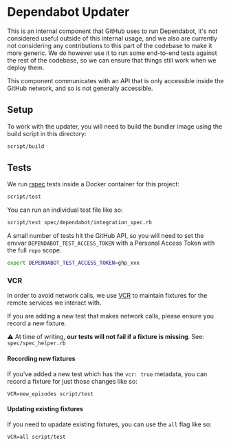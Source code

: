 # Dependabot Updater

This is an internal component that GitHub uses to run Dependabot, it's not
considered useful outside of this internal usage, and we also are currently not
considering any contributions to this part of the codebase to make it more
generic. We do however use it to run some end-to-end tests against the rest of
the codebase, so we can ensure that things still work when we deploy them.

This component communicates with an API that is only accessible inside the
GitHub network, and so is not generally accessible.

## Setup

To work with the updater, you will need to build the bundler image using the
build script in this directory:

```bash
script/build
```

## Tests

We run [rspec](https://rspec.info/) tests inside a Docker container for this project:

```bash
script/test
```

You can run an individual test file like so:

```bash
script/test spec/dependabot/integration_spec.rb
```

A small number of tests hit the GitHub API, so you will need to set the envvar
`DEPENDABOT_TEST_ACCESS_TOKEN` with a Personal Access Token with the full `repo`
scope.

```bash
export DEPENDABOT_TEST_ACCESS_TOKEN=ghp_xxx
```

### VCR

In order to avoid network calls, we use [VCR](https://github.com/vcr/vcr) to maintain
fixtures for the remote services we interact with.

If you are adding a new test that makes network calls, please ensure you record a new fixture.

:warning: At time of writing, **our tests will not fail if a fixture is missing**. See: `spec/spec_helper.rb`

#### Recording new fixtures

If you've added a new test which has the `vcr: true` metadata, you can record a fixture for just those changes like so:

```
VCR=new_episodes script/test
```

#### Updating existing fixtures

If you need to upadate existing fixtures, you can use the `all` flag like so:

```
VCR=all script/test
```
